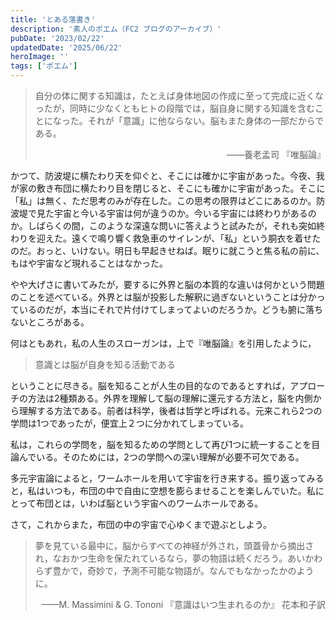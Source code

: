 ```yaml
---
title: 'とある落書き'
description: '素人のポエム（FC2 ブログのアーカイブ）'
pubDate: '2023/02/22'
updatedDate: '2025/06/22'
heroImage: ''
tags: ['ポエム']
---
```

> 自分の体に関する知識は，たとえば身体地図の作成に至って完成に近くなったが，同時に少なくともヒトの段階では，脳自身に関する知識を含むことになった。それが「意識」に他ならない。脳もまた身体の一部だからである。
> <div style="text-align: right;">——養老孟司 『唯脳論』</div>

かつて、防波堤に横たわり天を仰ぐと、そこには確かに宇宙があった。今夜、我が家の敷き布団に横たわり目を閉じると、そこにも確かに宇宙があった。そこに「私」は無く、ただ思考のみが存在した。この思考の限界はどこにあるのか。防波堤で見た宇宙と今いる宇宙は何が違うのか。今いる宇宙には終わりがあるのか。しばらくの間，このような深遠な問いに答えようと試みたが，それも突如終わりを迎えた。遠くで鳴り響く救急車のサイレンが、「私」という胴衣を着せたのだ。おっと、いけない。明日も早起きせねば。眠りに就こうと焦る私の前に、もはや宇宙など現れることはなかった。

やや大げさに書いてみたが，要するに外界と脳の本質的な違いは何かという問題のことを述べている。外界とは脳が投影した解釈に過ぎないということは分かっているのだが，本当にそれで片付けてしまってよいのだろうか。どうも腑に落ちないところがある。

何はともあれ，私の人生のスローガンは，上で『唯脳論』を引用したように，

> 意識とは脳が自身を知る活動である

ということに尽きる。脳を知ることが人生の目的なのであるとすれば，アプローチの方法は2種類ある。外界を理解して脳の理解に還元する方法と，脳を内側から理解する方法である。前者は科学，後者は哲学と呼ばれる。元来これら2つの学問は1つであったが，便宜上２つに分かれてしまっている。

私は，これらの学問を，脳を知るための学問として再び1つに統一することを目論んでいる。そのためには，2つの学問への深い理解が必要不可欠である。

多元宇宙論によると，ワームホールを用いて宇宙を行き来する。振り返ってみると，私はいつも，布団の中で自由に空想を膨らませることを楽しんでいた。私にとって布団とは，いわば脳という宇宙へのワームホールである。

さて，これからまた，布団の中の宇宙で心ゆくまで遊ぶとしよう。

> 夢を見ている最中に，脳からすべての神経が外され，頭蓋骨から摘出され，なおかつ生命を保たれているなら，夢の物語は続くだろう。あいかわらず豊かで，奇妙で，予測不可能な物語が。なんでもなかったかのように。
> <div style="text-align: right;">——M. Massimini & G. Tononi 『意識はいつ生まれるのか』 花本和子訳</div>

　